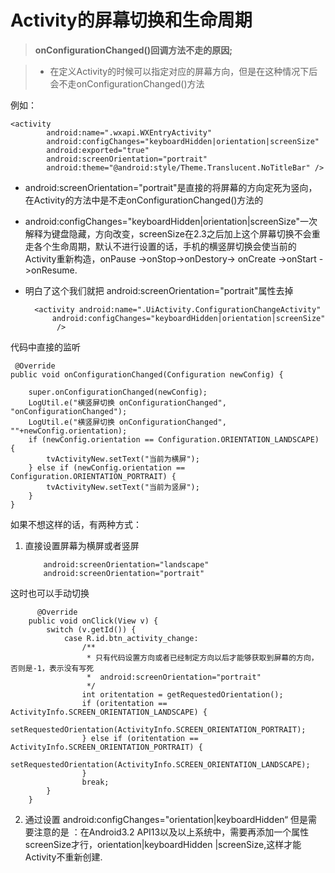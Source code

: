 # Activity的屏幕切换和生命周期 #

> **onConfigurationChanged()回调方法不走的原因;**

> * 在定义Activity的时候可以指定对应的屏幕方向，但是在这种情况下后会不走onConfigurationChanged()方法
 

例如： 

	<activity
            android:name=".wxapi.WXEntryActivity"
            android:configChanges="keyboardHidden|orientation|screenSize"
            android:exported="true"
            android:screenOrientation="portrait"
            android:theme="@android:style/Theme.Translucent.NoTitleBar" />

* android:screenOrientation="portrait"是直接的将屏幕的方向定死为竖向，在Activity的方法中是不走onConfigurationChanged()方法的
* android:configChanges="keyboardHidden|orientation|screenSize"一次解释为键盘隐藏，方向改变，screenSize在2.3之后加上这个屏幕切换不会重走各个生命周期，默认不进行设置的话，手机的横竖屏切换会使当前的Activity重新构造，onPause ->onStop->onDestory-> onCreate ->onStart ->onResume.



* 明白了这个我们就把 android:screenOrientation="portrait"属性去掉
 
	
		<activity android:name=".UiActivity.ConfigurationChangeActivity"
            android:configChanges="keyboardHidden|orientation|screenSize"
             /> 

代码中直接的监听

	 @Override
    public void onConfigurationChanged(Configuration newConfig) {

        super.onConfigurationChanged(newConfig);
        LogUtil.e("横竖屏切换 onConfigurationChanged", "onConfigurationChanged");
        LogUtil.e("横竖屏切换 onConfigurationChanged", ""+newConfig.orientation);
        if (newConfig.orientation == Configuration.ORIENTATION_LANDSCAPE) {
            tvActivityNew.setText("当前为横屏");
        } else if (newConfig.orientation == Configuration.ORIENTATION_PORTRAIT) {
            tvActivityNew.setText("当前为竖屏");
        }
    }




如果不想这样的话，有两种方式：

 1. 直接设置屏幕为横屏或者竖屏    
 
            android:screenOrientation="landscape"
            android:screenOrientation="portrait"
这时也可以手动切换

		  @Override
	    public void onClick(View v) {
	        switch (v.getId()) {
	            case R.id.btn_activity_change:
	                /**
	                 * 只有代码设置方向或者已经制定方向以后才能够获取到屏幕的方向，否则是-1，表示没有写死
	                 *  android:screenOrientation="portrait"
	                 */
	                int oritentation = getRequestedOrientation();
	                if (oritentation == ActivityInfo.SCREEN_ORIENTATION_LANDSCAPE) {
	                    setRequestedOrientation(ActivityInfo.SCREEN_ORIENTATION_PORTRAIT);
	                } else if (oritentation == ActivityInfo.SCREEN_ORIENTATION_PORTRAIT) {
	                    setRequestedOrientation(ActivityInfo.SCREEN_ORIENTATION_LANDSCAPE);
	                }
	                break;
       	 	}
    	}




 2. 通过设置 android:configChanges="orientation|keyboardHidden“
        但是需要注意的是 ：在Android3.2  API13以及以上系统中，需要再添加一个属性screenSize才行，orientation|keyboardHidden |screenSize,这样才能Activity不重新创建.


